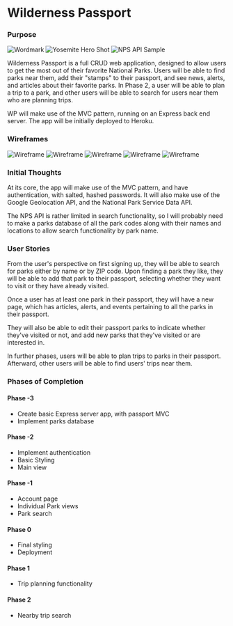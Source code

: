# Wilderness Passport

### Purpose

![Wordmark](wordmark.png)
![Yosemite Hero Shot](yosemitevalley.jpg)
![NPS API Sample](NPSAPI.png)

Wilderness Passport is a full CRUD web application, designed to allow users to get the most out of their favorite National Parks. Users will be able to find parks near them, add their "stamps" to their passport, and see news, alerts, and articles about their favorite parks. In Phase 2, a user will be able to plan a trip to a park, and other users will be able to search for users near them who are planning trips.

WP will make use of the MVC pattern, running on an Express back end server. The app will be initially deployed to Heroku.

### Wireframes

![Wireframe](wireframe1.jpg)
![Wireframe](wireframe2.jpg)
![Wireframe](wireframe3.jpg)
![Wireframe](wireframe4.jpg)
![Wireframe](wireframe5.jpg)

### Initial Thoughts

At its core, the app will make use of the MVC pattern, and have authentication, with salted, hashed passwords. It will also make use of the Google Geolocation API, and the National Park Service Data API.

The NPS API is rather limited in search functionality, so I will probably need to make a parks database of all the park codes along with their names and locations to allow search functionality by park name.

### User Stories

From the user's perspective on first signing up, they will be able to search for parks either by name or by ZIP code. Upon finding a park they like, they will be able to add that park to their passport, selecting whether they want to visit or they have already visited.

Once a user has at least one park in their passport, they will have a new page, which has articles, alerts, and events pertaining to all the parks in their passport. 

They will also be able to edit their passport parks to indicate whether they've visited or not, and add new parks that they've visited or are interested in.

In further phases, users will be able to plan trips to parks in their passport. Afterward, other users will be able to find users' trips near them.

### Phases of Completion

#### Phase -3
- Create basic Express server app, with passport MVC
- Implement parks database

#### Phase -2
- Implement authentication
- Basic Styling
- Main view

#### Phase -1
- Account page
- Individual Park views
- Park search

#### Phase 0
- Final styling
- Deployment

#### Phase 1
- Trip planning functionality

#### Phase 2
- Nearby trip search

